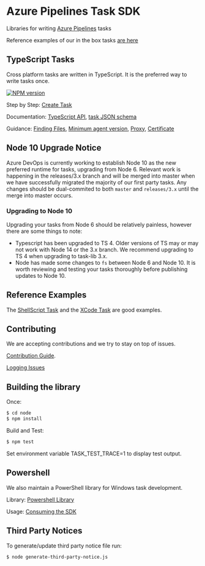 
# Azure Pipelines Task SDK

Libraries for writing [Azure Pipelines](https://azure.microsoft.com/en-us/services/devops/pipelines) tasks

Reference examples of our in the box tasks [are here](https://github.com/Microsoft/azure-pipelines-tasks)

## TypeScript Tasks

Cross platform tasks are written in TypeScript.  It is the preferred way to write tasks once.

[![NPM version][npm-lib-image]][npm-lib-url]

Step by Step: [Create Task](https://docs.microsoft.com/en-us/azure/devops/extend/develop/add-build-task?view=vsts)

Documentation: [TypeScript API](docs/azure-pipelines-task-lib.md), [task JSON schema](https://aka.ms/vsts-tasks.schema.json)

Guidance: [Finding Files](docs/findingfiles.md), [Minimum agent version](docs/minagent.md), [Proxy](docs/proxy.md), [Certificate](docs/cert.md)

## Node 10 Upgrade Notice

Azure DevOps is currently working to establish Node 10 as the new preferred runtime for tasks, upgrading from Node 6.
Relevant work is happening in the releases/3.x branch and will be merged into master when we have successfully migrated the majority of our first party tasks.
Any changes should be dual-commited to both `master` and `releases/3.x` until the merge into master occurs.

### Upgrading to Node 10

Upgrading your tasks from Node 6 should be relatively painless, however there are some things to note:
* Typescript has been upgraded to TS 4. Older versions of TS may or may not work with Node 14 or the 3.x branch. We recommend upgrading to TS 4 when upgrading to task-lib 3.x.
* Node has made some changes to `fs` between Node 6 and Node 10. It is worth reviewing and testing your tasks thoroughly before publishing updates to Node 10.

## Reference Examples

The [ShellScript Task](https://github.com/Microsoft/azure-pipelines-tasks/tree/master/Tasks/ShellScriptV2) and the [XCode Task](https://github.com/Microsoft/azure-pipelines-tasks/tree/master/Tasks/XcodeV5) are good examples.

## Contributing

We are accepting contributions and we try to stay on top of issues.

[Contribution Guide](../CONTRIBUTING.md).

[Logging Issues](https://github.com/Microsoft/azure-pipelines-task-lib/issues)

## Building the library

Once:
```bash
$ cd node
$ npm install
```

Build and Test:
```bash
$ npm test
```

Set environment variable TASK_TEST_TRACE=1 to display test output.

[npm-lib-image]: https://img.shields.io/npm/v/azure-pipelines-task-lib.svg?style=flat
[npm-lib-url]: https://www.npmjs.com/package/azure-pipelines-task-lib

## Powershell

We also maintain a PowerShell library for Windows task development.

Library: [Powershell Library](../powershell)

Usage: [Consuming the SDK](../powershell/Docs/Consuming.md)

## Third Party Notices
To generate/update third party notice file run:
```bash
$ node generate-third-party-notice.js
```
